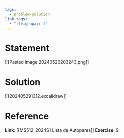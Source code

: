 ```yaml
---
tags:
  - problem-solution
link-tags:
  - "[[eigenpair]]"
---
```

# Statement 
![[Pasted image 20240520203243.png]]

# Solution
![[202405291312.excalidraw]]

# Reference
**Link**: [[MS512_2024S1 Lista de Autopares]]
**Exercise**: 9